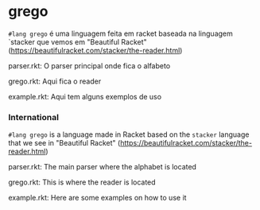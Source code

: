 # grego

 `#lang grego` é uma linguagem feita em racket baseada na linguagem `stacker que vemos em "Beautiful Racket" (https://beautifulracket.com/stacker/the-reader.html)  

 parser.rkt: O parser principal onde fica o alfabeto

 grego.rkt: Aqui fica o reader

 example.rkt: Aqui tem alguns exemplos de uso

 ### International 

 `#lang grego` is a language made in Racket based on the `stacker` language that we see in "Beautiful Racket" (https://beautifulracket.com/stacker/the-reader.html)

parser.rkt: The main parser where the alphabet is located

grego.rkt: This is where the reader is located

example.rkt: Here are some examples on how to use it
